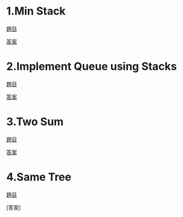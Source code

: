 # 1.Min Stack
[題目](https://leetcode.com/problems/min-stack/)

[答案](https://github.com/blakeli119/blakeli1109/blob/master/Leetcode/155_Min%20Stack_06170222.py)

# 2.Implement Queue using Stacks
[題目](https://leetcode.com/problems/implement-queue-using-stacks/)

[答案](https://github.com/blakeli119/blakeli1109/blob/master/Leetcode/232_Implement%20Queue%20using%20Stacks_06170222.py)

# 3.Two Sum
[題目]((https://leetcode.com/problems/two-sum/))

[答案](https://github.com/blakeli119/blakeli1109/blob/master/Leetcode/1_Two%20Sum_06170222.py)

# 4.Same Tree
[題目](https://leetcode.com/problems/same-tree/)

[答案]
